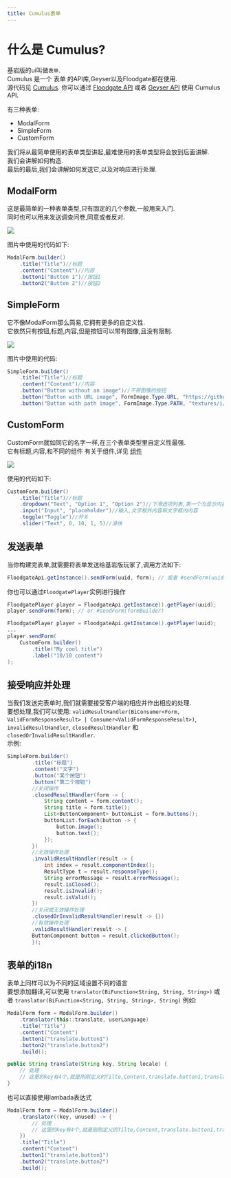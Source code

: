 ```yaml
---
title: Cumulus表单
---
```


# 什么是 Cumulus?

基岩版的ui叫做`表单`.<br>
Cumulus 是一个 表单 的API库,Geyser以及Floodgate都在使用.<br>
源代码见 [Cumulus](https://github.com/GeyserMC/Cumulus). 你可以通过 [Floodgate API](/floodgate/api/) 或者 [Geyser API](/geyser/api) 使用 Cumulus API.

有三种表单:
* ModalForm
* SimpleForm
* CustomForm

我们将从最简单使用的表单类型讲起,最难使用的表单类型将会放到后面讲解.<br>
我们会讲解如何构造.<br>
最后的最后,我们会讲解如何发送它,以及对响应进行处理.<br>

## ModalForm

这是最简单的一种表单类型,只有固定的几个参数,一般用来入门.<br>
同时也可以用来发送调查问卷,同意或者反对.

<img src="{{ '/img/forms/ModalForm.png' | relative_url }}">

图片中使用的代码如下:

```java
ModalForm.builder()
    .title("Title")//标题
    .content("Content")//内容
    .button1("Button 1")//按钮1
    .button2("Button 2")//按钮2
```

## SimpleForm

它不像ModalForm那么简易,它拥有更多的自定义性.<br>
它依然只有按钮,标题,内容,但是按钮可以带有图像,且没有限制.

<img src="{{ '/img/forms/SimpleForm.png' | relative_url }}">

图片中使用的代码:
```java
SimpleForm.builder()
    .title("Title")//标题
    .content("Content")//内容
    .button("Button without an image")//不带图像的按钮
    .button("Button with URL image", FormImage.Type.URL, "https://github.com/GeyserMC.png?size=200")//带图像,为指定网络路径的按钮
    .button("Button with path image", FormImage.Type.PATH, "textures/i/glyph_world_template.png")//带图像,为资源包路径的按钮
```

## CustomForm

CustomForm就如同它的名字一样,在三个表单类型里自定义性最强.<br>
它有标题,内容,和不同的组件
有关于组件,详见 [组件](https://github.com/GeyserMC/Cumulus/tree/master/src/main/java/org/geysermc/cumulus/component)

<img src="{{ '/img/forms/CustomForm.png' | relative_url }}">

使用的代码如下:

```java
CustomForm.builder()
    .title("Title")//标题
    .dropdown("Text", "Option 1", "Option 2")//下滑选项列表,第一个为显示内容
    .input("Input", "placeholder")//输入,文字框外内容和文字框内内容
    .toggle("Toggle")//开关
    .slider("Text", 0, 10, 1, 5)//滑块
```

## 发送表单

当你构建完表单,就需要将表单发送给基岩版玩家了,调用方法如下:
```java
FloodgateApi.getInstance().sendForm(uuid, form); // 或者 #sendForm(uuid, formBuilder)
```
你也可以通过`FloodgatePlayer`实例进行操作
```java
FloodgatePlayer player = FloodgateApi.getInstance().getPlayer(uuid);
player.sendForm(form); // or #sendForm(formBuilder)
```
```java
FloodgatePlayer player = FloodgateApi.getInstance().getPlayer(uuid);
...
player.sendForm(
    CustomForm.builder()
        .title("My cool title")
        .label("10/10 content")
);
```

## 接受响应并处理

当我们发送完表单时,我们就需要接受客户端的相应并作出相应的处理.<br>
要想处理,我们可以使用: `validResultHandler(BiConsumer<Form, ValidFormResponseResult> | Consumer<ValidFormResponseResult>)`, `invalidResultHandler`, `closedResultHandler` 和 `closedOrInvalidResultHandler`.<br>
示例:
```java
SimpleForm.builder()
        .title("标题")
        .content("文字")
        .button("某个按钮")
        .button("第二个按钮")
        //关闭操作
        .closedResultHandler(form -> {
            String content = form.content();
            String title = form.title();
            List<ButtonComponent> buttonList = form.buttons();
            buttonList.forEach(button -> {
                button.image();
                button.text();
            });
        })
        //无效操作处理
        .invalidResultHandler(result -> {
            int index = result.componentIndex();
            ResultType t = result.responseType();
            String errorMessage = result.errorMessage();
            result.isClosed();
            result.isInvalid();
            result.isValid();
        })
        //关闭或无效操作处理
        .closedOrInvalidResultHandler(result -> {})
        //有效操作处理
        .validResultHandler(result -> {
        ButtonComponent button = result.clickedButton();
        });
```

## 表单的i18n

表单上同样可以为不同的区域设置不同的语言<br>
要想添加翻译,可以使用 `translator(BiFunction<String, String, String>)` 或者 `translator(BiFunction<String, String, String>, String)` 例如:
```java
ModalForm form = ModalForm.builder()
    .translator(this::translate, userLanguage)
    .title("Title")
    .content("Content")
    .button1("translate.button1")
    .button2("translate.button2")
    .build();

public String translate(String key, String locale) {
    // 处理
    // 这里的key有4个,就是刚刚定义的Tilte,Content,translate.button1,translate.button2
}
```
也可以直接使用lambada表达式
```java
ModalForm form = ModalForm.builder()
    .translator((key, unused) -> {
        // 处理
        // 这里的key有4个,就是刚刚定义的Tilte,Content,translate.button1,translate.button2
    })
    .title("Title")
    .content("Content")
    .button1("translate.button1")
    .button2("translate.button2")
    .build();
```
